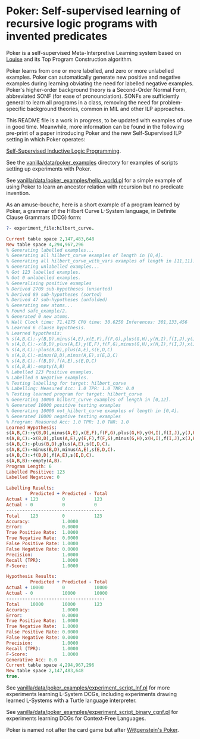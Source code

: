 Poker: Self-supervised learning of recursive logic programs with invented predicates  
====================================================================================

Poker is a self-supervised Meta-Interpretive Learning system based on
[Louise](https://github.com/stassa/vanilla/tree/master/lib/louise) and its Top
Program Construction algorithm.

Poker learns from one or more labelled, and zero or more unlabelled examples.
Poker can automatically generate new positive and negative examples during
learning obviating the need for labelled negative examples. Poker's higher-order
background theory is a Second-Order Normal Form, abbreviated SONF (for ease of
pronounciation). SONFs are sufficiently general to learn all programs in a
class, removing the need for problem-specific background theories, common in MIL
and other ILP approaches.

This README file is a work in progress, to be updated with examples of use in
good time. Meanwhile, more information can be found in the following pre-print
of a paper introducing Poker and the new Self-Supervised ILP setting in which
Poker operates: 

[Self-Supervised Inductive Logic Programming](https://arxiv.org/abs/2507.16405). 

See the [vanilla/data/poker_examples](../../data/poker_examples) directory for
examples of scripts setting up experiments with Poker.

See
[vanilla/data/poker_examples/hello_world.pl](../../data/poker_examples/hello_world_poker.pl)
for a simple example of using Poker to learn an ancestor relation with recursion
but no predicate invention.

As an amuse-bouche, here is a short example of a program learned by Poker, a
grammar of the Hilbert Curve L-System language, in Definite Clause Grammars
(DCG) form:

```prolog
?- experiment_file:hilbert_curve.

Current table space 2,147,483,648
New table space 4,294,967,296
% Generating labelled examples...
% Generating all hilbert_curve examples of length in [0,4].
% Generating all hilbert_curve_with_vars examples of length in [11,11].
% Generating unlabelled examples...
% Got 123 labelled examples.
% Got 0 unlabelled examples.
% Generalising positive examples
% Derived 2709 sub-hypotheses (unsorted)
% Derived 89 sub-hypotheses (sorted)
% Derived 47 sub-hypotheses (unfolded)
% Generating new atoms...
% Found safe_example/2.
% Generated 0 new atoms.
% Wall Clock time: 71.4175 CPU time: 30.6250 Inferences: 301,133,456
% Learned 6 clause hypothesis.
% Learned hypothesis:
% s(A,B,C):-y(B,D),minus(A,E),x(E,F),f(F,G),plus(G,H),y(H,I),f(I,J),y(J,K),plus(K,L),f(L,M),x(M,N),minus(N,O),s(O,D,C)
% s(A,B,C):-x(B,D),plus(A,E),y(E,F),f(F,G),minus(G,H),x(H,I),f(I,J),x(J,K),minus(K,L),f(L,M),y(M,N),plus(N,O),s(O,D,C)
% s(A,B,C):-plus(B,D),plus(A,E),s(E,D,C)
% s(A,B,C):-minus(B,D),minus(A,E),s(E,D,C)
% s(A,B,C):-f(B,D),f(A,E),s(E,D,C)
% s(A,B,B):-empty(A,B)
% Labelled 123 Positive examples.
% Labelled 0 Negative examples.
% Testing labelling for target: hilbert_curve
% Labelling: Measured Acc: 1.0 TPR: 1.0 TNR: 0.0
% Testing learned program for target: hilbert_curve
% Generating 10000 hilbert_curve examples of length in [0,12].
% Generated 10000 positive testing examples
% Generating 10000 not_hilbert_curve examples of length in [0,4].
% Generated 10000 negative testing examples
% Program: Measured Acc: 1.0 TPR: 1.0 TNR: 1.0
Learned Hypothesis:
s(A,B,C):-y(B,D),minus(A,E),x(E,F),f(F,G),plus(G,H),y(H,I),f(I,J),y(J,K),plus(K,L),f(L,M),x(M,N),minus(N,O),s(O,D,C).
s(A,B,C):-x(B,D),plus(A,E),y(E,F),f(F,G),minus(G,H),x(H,I),f(I,J),x(J,K),minus(K,L),f(L,M),y(M,N),plus(N,O),s(O,D,C).
s(A,B,C):-plus(B,D),plus(A,E),s(E,D,C).
s(A,B,C):-minus(B,D),minus(A,E),s(E,D,C).
s(A,B,C):-f(B,D),f(A,E),s(E,D,C).
s(A,B,B):-empty(A,B).
Program Length: 6
Labelled Positive: 123
Labelled Negative: 0

Labelling Results:
         Predicted + Predicted - Total
Actual + 123         0           123
Actual - 0           0           0
-------------------------------------
Total    123         0           123
Accuracy:            1.0000
Error:               0.0000
True Positive Rate:  1.0000
True Negative Rate:  0.0000
False Positive Rate: 1.0000
False Negative Rate: 0.0000
Precision:           1.0000
Recall (TPR):        1.0000
F-Score:             1.0000

Hypothesis Results:
         Predicted + Predicted - Total
Actual + 10000       0           10000
Actual - 0           10000       10000
-------------------------------------
Total    10000       10000       123
Accuracy:            1.0000
Error:               0.0000
True Positive Rate:  1.0000
True Negative Rate:  1.0000
False Positive Rate: 0.0000
False Negative Rate: 0.0000
Precision:           1.0000
Recall (TPR):        1.0000
F-Score:             1.0000
Generative Acc: 0.0
Current table space 4,294,967,296
New table space 2,147,483,648
true.
```

See
[vanilla/data/poker_examples/experiment_script_lnf.pl](../../data/poker_examples/experiment_script_lnf.pl)
for more experiments learning L-System DCGs, including experiments drawing
learned L-Systems with a Turtle language interpreter.

See
[vanilla/data/poker_examples/experiment_script_binary_cgnf.pl](../../data/poker_examples/experiment_script_binary_cgnf.pl)
for experiments learning DCGs for Context-Free Languages.

Poker is named not after the card game but after [Wittgenstein's
Poker](https://en.wikipedia.org/wiki/Wittgenstein%27s_Poker).
